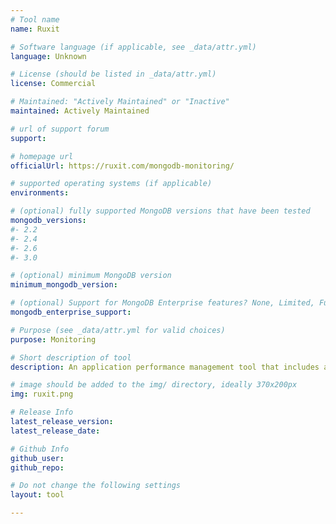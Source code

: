 ```yaml
---
# Tool name
name: Ruxit

# Software language (if applicable, see _data/attr.yml)
language: Unknown

# License (should be listed in _data/attr.yml)
license: Commercial

# Maintained: "Actively Maintained" or "Inactive"
maintained: Actively Maintained

# url of support forum
support: 

# homepage url
officialUrl: https://ruxit.com/mongodb-monitoring/

# supported operating systems (if applicable)
environments:

# (optional) fully supported MongoDB versions that have been tested
mongodb_versions:
#- 2.2
#- 2.4
#- 2.6
#- 3.0

# (optional) minimum MongoDB version
minimum_mongodb_version:

# (optional) Support for MongoDB Enterprise features? None, Limited, Full
mongodb_enterprise_support: 

# Purpose (see _data/attr.yml for valid choices)
purpose: Monitoring

# Short description of tool
description: An application performance management tool that includes app centric MongoDB performance monitoring.

# image should be added to the img/ directory, ideally 370x200px
img: ruxit.png

# Release Info
latest_release_version:
latest_release_date:

# Github Info
github_user: 
github_repo: 

# Do not change the following settings
layout: tool

---
```

